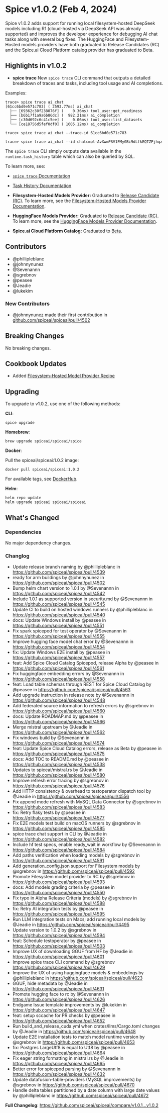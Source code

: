 # Spice v1.0.2 (Feb 4, 2024)

Spice v1.0.2 adds support for running local filesystem-hosted DeepSeek models including R1 (cloud-hosted via DeepSeek API was already supported) and improves the developer experience for debugging AI chat tasks along with several bug fixes. The HuggingFace and Filesystem-Hosted models providers have both graduated to Release Candidates (RC) and the Spice.ai Cloud Platform catalog provider has graduated to Beta.

## Highlights in v1.0.2

- **spice trace** New `spice trace` CLI command that outputs a detailed breakdown of traces and tasks, including tool usage and AI completions.

Examples:

```shell
trace> spice trace ai_chat
[61cc6bd0e571c783] ( 2593.77ms) ai_chat
  ├── [69362c30f238076f] (    0.36ms) tool_use::get_readiness
  ├── [b6b17f1a9a6b86dc] (  982.21ms) ai_completion
  ├── [c30d692c6c41c5ee] (    0.06ms) tool_use::list_datasets
  └── [ce18756d5fef0df0] ( 1605.12ms) ai_completion

trace> spice trace ai_chat --trace-id 61cc6bd0e571c783

trace> spice trace ai_chat --id chatcmpl-AvXwmPSV1PMyGBi9dLfkEQTZPjhqz
```

The `spice trace` CLI simply outputs data available in the `runtime.task_history` table which can also be queried by SQL.

To learn more, see:

- [`spice trace` Documentation](https://spiceai.org/docs/cli/reference/trace)
- [Task History Documentation](https://spiceai.org/docs/reference/task_history)

- **Filesystem-Hosted Models Provider:** Graduated to [Release Candidate (RC)](https://github.com/spiceai/spiceai/blob/trunk/docs/criteria/models/rc.md). To learn more, see the [Filesystem-Hosted Models Provider Documentation](https://spiceai.org/docs/components/models/filesystem).

- **HuggingFace Models Provider:** Graduated to [Release Candidate (RC)](https://github.com/spiceai/spiceai/blob/trunk/docs/criteria/models/rc.md). To learn more, see the [HuggingFace Models Provider Documentation](https://spiceai.org/docs/components/models/huggingface).

- **Spice.ai Cloud Platform Catalog:** Graduated to [Beta](https://github.com/spiceai/spiceai/blob/trunk/docs/criteria/catalogs/beta.md).

## Contributors

- @phillipleblanc
- @johnnynunez
- @Sevenannn
- @sgrebnov
- @peasee
- @Jeadie
- @lukekim

### New Contributors

- @johnnynunez made their first contribution in [github.com/spiceai/spiceai/pull/4502](https://github.com/spiceai/spiceai/pull/4502)

## Breaking Changes

No breaking changes.

## Cookbook Updates

- Added [Filesystem-Hosted Model Provider Recipe](https://github.com/spiceai/cookbook/blob/trunk/models/filesystem/)

## Upgrading

To upgrade to v1.0.2, use one of the following methods:

**CLI**:

```console
spice upgrade
```

**Homebrew**:

```console
brew upgrade spiceai/spiceai/spice
```

**Docker**:

Pull the spiceai/spiceai:1.0.2 image:

```console
docker pull spiceai/spiceai:1.0.2
```

For available tags, see [DockerHub](https://hub.docker.com/r/spiceai/spiceai/tags).

**Helm**:

```console
helm repo update
helm upgrade spiceai spiceai/spiceai
```

## What's Changed

### Dependencies

No major dependency changes.

### Changlog

- Update release branch naming by @phillipleblanc in https://github.com/spiceai/spiceai/pull/4539
- ready for arm buildings by @johnnynunez in https://github.com/spiceai/spiceai/pull/4502
- Bump helm chart version to 1.0.1 by @Sevenannn in https://github.com/spiceai/spiceai/pull/4542
- Include 1.0.1 as supported version in security.md by @Sevenannn in https://github.com/spiceai/spiceai/pull/4545
- Update CI to build on hosted windows runners by @phillipleblanc in https://github.com/spiceai/spiceai/pull/4540
- docs: Update Windows install by @peasee in https://github.com/spiceai/spiceai/pull/4551
- Fix spark spicepod for test operator by @Sevenannn in https://github.com/spiceai/spiceai/pull/4555
- Improve hugging face model chat error by @Sevenannn in https://github.com/spiceai/spiceai/pull/4554
- fix: Update Windows E2E install by @peasee in https://github.com/spiceai/spiceai/pull/4557
- feat: Add Spice Cloud Catalog Spicepod, release Alpha by @peasee in https://github.com/spiceai/spiceai/pull/4561
- Fix huggingface embedding errors by @Sevenannn in https://github.com/spiceai/spiceai/pull/4558
- feat: Load table schemas through REST for Spice Cloud Catalog by @peasee in https://github.com/spiceai/spiceai/pull/4563
- Add upgrade instruction in release note by @Sevenannn in https://github.com/spiceai/spiceai/pull/4548
- Add federated source information to refresh errors by @sgrebnov in https://github.com/spiceai/spiceai/pull/4560
- docs: Update ROADMAP.md by @peasee in https://github.com/spiceai/spiceai/pull/4566
- Merge mistral upstream by @Jeadie in https://github.com/spiceai/spiceai/pull/4562
- Fix windows build by @Sevenannn in https://github.com/spiceai/spiceai/pull/4574
- feat: Update Spice Cloud Catalog errors, release as Beta by @peasee in https://github.com/spiceai/spiceai/pull/4575
- docs: Add TOC to README.md by @peasee in https://github.com/spiceai/spiceai/pull/4538
- Updates to spiceai/mistral.rs by @Jeadie in https://github.com/spiceai/spiceai/pull/4580
- Improve refresh error tracing by @sgrebnov in https://github.com/spiceai/spiceai/pull/4576
- Add HTTP consistency & overhead to testoperator dispatch tool by @Jeadie in https://github.com/spiceai/spiceai/pull/4556
- Fix append mode refresh with MySQL Data Connector by @sgrebnov in https://github.com/spiceai/spiceai/pull/4583
- fix: Retry flaky tests by @peasee in https://github.com/spiceai/spiceai/pull/4577
- Fix E2E models test build on macOS runners by @sgrebnov in https://github.com/spiceai/spiceai/pull/4585
- spice trace chat support in CLI by @Jeadie in https://github.com/spiceai/spiceai/pull/4582
- Include hf test specs, enable ready_wait in workflow by @Sevenannn in https://github.com/spiceai/spiceai/pull/4584
- Add paths verification when loading models by @sgrebnov in https://github.com/spiceai/spiceai/pull/4591
- Add generation_config.json support for Filesystem models by @sgrebnov in https://github.com/spiceai/spiceai/pull/4592
- Promote Filesystem model provider to RC by @sgrebnov in https://github.com/spiceai/spiceai/pull/4593
- docs: Add models grading criteria by @peasee in https://github.com/spiceai/spiceai/pull/4550
- Fix typo in Alpha Release Criteria (models) by @sgrebnov in https://github.com/spiceai/spiceai/pull/4588
- fix: Retry AI integration tests by @peasee in https://github.com/spiceai/spiceai/pull/4595
- Run LLM integration tests on Macs; add running local models by @Jeadie in https://github.com/spiceai/spiceai/pull/4495
- Update version to 1.0.2 by @sgrebnov in https://github.com/spiceai/spiceai/pull/4594
- feat: Schedule testoperator by @peasee in https://github.com/spiceai/spiceai/pull/4503
- Improve UX of downloading GGUF from HF by @Jeadie in https://github.com/spiceai/spiceai/pull/4601
- Improve spice trace CLI command by @sgrebnov https://github.com/spiceai/spiceai/pull/4629
- Improve the UX of using huggingface models & embeddings by @phillipleblanc in https://github.com/spiceai/spiceai/pull/4623
- GGUF, hide metadata by @Jeadie in https://github.com/spiceai/spiceai/pull/4631
- Promote hugging face to rc by @Sevenannn in https://github.com/spiceai/spiceai/pull/4626
- Endgame Issue template improvements by @lukekim in https://github.com/spiceai/spiceai/pull/4647
- feat: setup sccache for PR checks by @peasee in https://github.com/spiceai/spiceai/pull/4652
- Run build_and_release_cuda.yml when crates/llms/Cargo.toml changes by @Jeadie in https://github.com/spiceai/spiceai/pull/4648
- Update E2E installation tests to match model runtime version by @sgrebnov in https://github.com/spiceai/spiceai/pull/4653
- fix: Postgres LargeUtf8 is equal to Utf8 by @peasee in https://github.com/spiceai/spiceai/pull/4664
- Fix eager string formatting in mistral.rs by @Jeadie in https://github.com/spiceai/spiceai/pull/4665
- Better error for spicepod parsing by @Sevenannn in https://github.com/spiceai/spiceai/pull/4632
- Update datafusion-table-providers (MySQL improvements) by @sgrebnov in https://github.com/spiceai/spiceai/pull/4670
- Handle delta tables partitioned by a date column with large date values by @phillipleblanc in https://github.com/spiceai/spiceai/pull/4672

**Full Changelog**: https://github.com/spiceai/spiceai/compare/v1.0.1...v1.0.2
